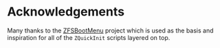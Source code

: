 # Acknowledgements

Many thanks to the [ZFSBootMenu](zfsbootmenu.org) project which is used as the basis and inspiration for all of the `ZQuickInit` scripts layered on top. 

